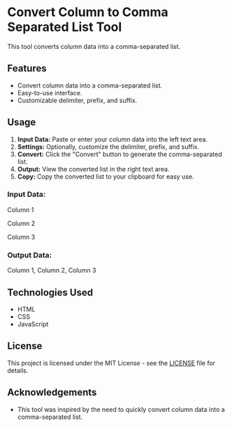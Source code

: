 # Convert Column to Comma Separated List Tool

This tool converts column data into a comma-separated list.

## Features

- Convert column data into a comma-separated list.
- Easy-to-use interface.
- Customizable delimiter, prefix, and suffix.

## Usage

1. **Input Data:** Paste or enter your column data into the left text area.
2. **Settings:** Optionally, customize the delimiter, prefix, and suffix.
3. **Convert:** Click the "Convert" button to generate the comma-separated list.
4. **Output:** View the converted list in the right text area.
5. **Copy:** Copy the converted list to your clipboard for easy use.

### Input Data:
Column 1

Column 2

Column 3

### Output Data:
Column 1, Column 2, Column 3

## Technologies Used

- HTML
- CSS
- JavaScript

## License

This project is licensed under the MIT License - see the [LICENSE](LICENSE) file for details.

## Acknowledgements

- This tool was inspired by the need to quickly convert column data into a comma-separated list.

